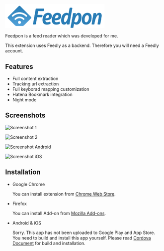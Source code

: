 <img src="./www/img/logo.svg" alt="Feedpon" width="320">

Feedpon is a feed reader which was developed for me.

This extension uses Feedly as a backend.
Therefore you will need a Feedly account.

## Features

- Full content extraction
- Tracking url extraction
- Full keyborad mapping customization
- Hatena Bookmark integration
- Night mode

## Screenshots

![Screenshot 1](https://farm5.staticflickr.com/4441/37365843185_48a68686a5_o.png)

![Screenshot 2](https://farm5.staticflickr.com/4333/37222953671_9eac78fc88_o.png)

![Screenshot Android](https://farm5.staticflickr.com/4336/37211803196_a0eeb25777_o.png)

![Screenshot iOS](https://farm5.staticflickr.com/4479/37258841101_0e28c98f68_o.png)

## Installation

- Google Chrome

    You can install extension from [Chrome Web Store](https://chrome.google.com/webstore/detail/feedpon/eakhakkpdlepncdbafeaagegpgnjhcij).

- Firefox

    You can install Add-on from [Mozilla Add-ons](https://addons.mozilla.org/firefox/addon/feedpon/).

- Android & iOS

    Sorry. This app has not been uploaded to Google Play and App Store.
    You need to build and install this app yourself.
    Please read [Cordova Document](https://cordova.apache.org/docs/en/latest/guide/cli/index.html) for build and installation.
